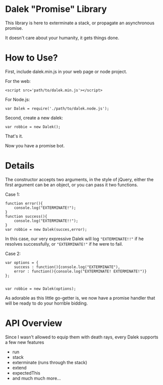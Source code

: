 Dalek "Promise" Library
=======================

This library is here to exterminate a stack, or propagate an asynchronous promise.

It doesn't care about your humanity, it gets things done.

How to Use?
===========

First, include dalek.min.js in your web page or node project.

For the web:

    <script src='path/to/dalek.min.js'></script>

For Node.js:

    var Dalek = require('./path/to/dalek.node.js');
    
Second, create a new dalek:

    var robbie = new Dalek();

That's it.

Now you have a promise bot. 

Details
=======
The constructor accepts two arguments, in the style of jQuery, either the first argument can be an object, or you can pass it two functions.

Case 1:

    function error(){
        console.log("EXTERMINATE!");
    }
    function success(){
        console.log("EXTERMINATE!!");
    }
    var robbie = new Dalek(succes,error);
    
In this case, our very expressive Dalek will log `"EXTERMINATE!!"` if he resolves successfully, or `"EXTERMINATE!"` if he were to fail.

Case 2:

    var options = {
        success : function(){console.log("EXTERMINATE"),
        error : function(){console.log("EXTERMINATE! EXTERMINATE!")}
    };


    var robbie = new Dalek(options);

As adorable as this little go-getter is, we now have a promise handler that will be ready to do your horrible bidding.

API Overview
============
Since I wasn't allowed to equip them with death rays, every Dalek supports a few new features

* run
* stack
* exterminate (runs through the stack)
* extend
* expectedThis
* and much much more...
